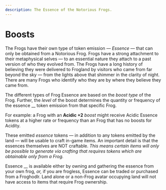 ```yaml
---
description: The Essence of the Notorious Frogs.
---
```


# Boosts

The Frogs have their own type of token emission — _Essence_ — that can only be obtained from a Notorious Frog. Frogs have a strong attachment to their metaphysical selves — to an essential nature they attach to a past version of who they evolved from. The Frogs have a long history of believing they were delivered to Frogland by visitors who came from far beyond the sky — from the lights above that shimmer in the clarity of night. There are many Frogs who identify who they are by where they believe they came from.

The different types of Frog Essence are based on the _boost type_ of the Frog. Further, the _level_ of the boost determines the quantity or frequency of the essence __ token emission from that specific Frog.

For example: a Frog with an **Acidic +2** _boost_ might receive Acidic Essence tokens at a higher rate or frequency than an Frog that has no boosts for Acidity.

These emitted _essence_ tokens — in addition to any tokens emitted by the land — will be usable to craft in-game items. An important detail is that the essences themselves are NOT craftable. _This means certain items will only be possible to generate via crafting that requires tokens which are obtainable only from a Frog._

Essence __ is available either by owning and gathering the essence from your own frog, _or,_ if you are frogless, Essence can be traded or purchased from a Froghodlr. Land alone or a non-Frog avatar occupying land will not have access to items that require Frog ownership.
